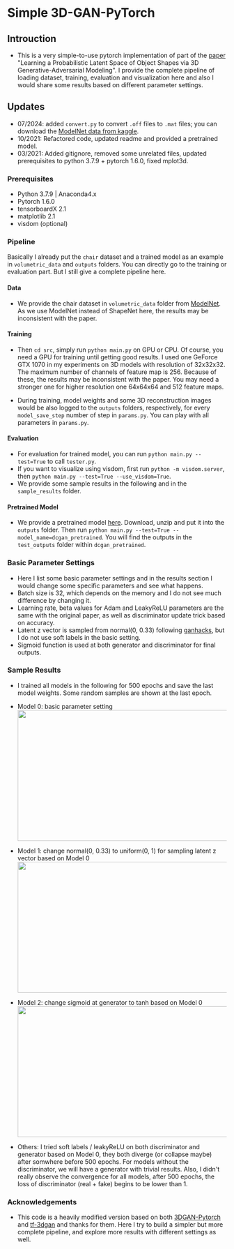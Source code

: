 # Simple 3D-GAN-PyTorch

<!-- [![license](https://img.shields.io/github/license/mashape/apistatus.svg)](https://github.com/meetshah1995/tf-3dgan/blob/master/LICENSE)
[![arXiv Tag](https://img.shields.io/badge/arXiv-1610.07584-brightgreen.svg)](https://arxiv.org/abs/1610.07584)
 -->

## Introuction

* This is a very simple-to-use pytorch implementation of part of the [paper](https://arxiv.org/abs/1610.07584) "Learning a Probabilistic Latent Space of Object Shapes via 3D Generative-Adversarial Modeling". I provide the complete pipeline of loading dataset, training, evaluation and visualization here and also I would share some results based on different parameter settings.

## Updates
* 07/2024: added `convert.py` to convert `.off` files to `.mat` files; you can download the [ModelNet data from kaggle](https://www.kaggle.com/datasets/balraj98/modelnet40-princeton-3d-object-dataset).
* 10/2021: Refactored code, updated readme and provided a pretrained model.
* 03/2021: Added gitignore, removed some unrelated files, updated prerequisites to python 3.7.9 + pytorch 1.6.0, fixed mplot3d.

### Prerequisites

* Python 3.7.9 | Anaconda4.x
* Pytorch 1.6.0
* tensorboardX 2.1
* matplotlib 2.1
* visdom (optional)

### Pipeline

Basically I already put the `chair` dataset and a trained model as an example in `volumetric_data` and `outputs` folders. You can directly go to the training or evaluation part. But I still give a complete pipeline here.

#### Data

[comment]: <> (* First, click [here]&#40;http://3dshapenets.cs.princeton.edu/3DShapeNetsCode.zip&#41; to download the dataset. Then unzip it and put the `volumetric_data` folder to the path of our main repository. As we use ModelNet instead of ShapeNet here, the results may be inconsistent with the paper.)
* We provide the chair dataset in `volumetric_data` folder from [ModelNet](http://3dshapenets.cs.princeton.edu/3DShapeNetsCode.zip). As we use ModelNet instead of ShapeNet here, the results may be inconsistent with the paper.

#### Training
* Then `cd src`, simply run `python main.py` on GPU or CPU. Of course, you need a GPU for training until getting good results. I used one GeForce GTX 1070 in my experiments on 3D models with resolution of 32x32x32. The maximum number of channels of feature map is 256. Because of these, the results may be inconsistent with the paper. You may need a stronger one for higher resolution one 64x64x64 and 512 feature maps. 

[comment]: <> (* Other arguments could be used, for example, `python main.py --logs=<SOMETHING_YOU_WANT_TO_LOG>` would start the tensorboardX for logging to `outputs` folder. For local debugging, you can run `python main.py --local_test=True`.)

* During training, model weights and some 3D reconstruction images would be also logged to the `outputs` folders, respectively, for every `model_save_step` number of step in `params.py`. You can play with all parameters in `params.py`.

#### Evaluation
* For evaluation for trained model, you can run `python main.py --test=True` to call `tester.py`.
* If you want to visualize using visdom, first run `python -m visdom.server`, then `python main.py --test=True --use_visdom=True`.
* We provide some sample results in the following and in the `sample_results` folder.

#### Pretrained Model
* We provide a pretrained model [here](https://drive.google.com/file/d/1QNb1NRJe8fi2QsnnQ6XjIUmSDe95surY/view?usp=sharing). Download, unzip and put it into the `outputs` folder. Then run `python main.py --test=True --model_name=dcgan_pretrained`. You will find the outputs in the `test_outputs` folder within `dcgan_pretrained`.
<!-- 
### GAN Trick
I use some more trick for better result
* the loss function to optimize G is `min (log 1-D)`, but in practice folks practically use `max log D`
* Z is Sampled from a gaussian distribution [0, 0.33]
* Use Soft Labels - It make loss function smoothing (When I don't use soft labels , I observe divergence after 500 epochs)
* learning rate scheduler - after 500 epoch, descriminator's learning rate is decayed

If you want to know more trick , 
go to  [Soumith’s ganhacks repo.](https://github.com/soumith/ganhacks)
 -->

### Basic Parameter Settings
* Here I list some basic parameter settings and in the results section I would change some specific parameters and see what happens.
* Batch size is 32, which depends on the memory and I do not see much difference by changing it.
* Learning rate, beta values for Adam and LeakyReLU parameters are the same with the original paper, as well as discriminator update trick based on accuracy.
* Latent z vector is sampled from normal(0, 0.33) following [ganhacks](https://github.com/soumith/ganhacks), but I do not use soft labels in the basic setting.
* Sigmoid function is used at both generator and discriminator for final outputs.



### Sample Results

* I trained all models in the following for 500 epochs and save the last model weights. Some random samples are shown at the last epoch.

* Model 0: basic parameter setting
<img width="700" height="300" src="./sample_results/norm/499.png"></img>

* Model 1: change normal(0, 0.33) to uniform(0, 1) for sampling latent z vector based on Model 0
<img width="700" height="300" src="./sample_results/uniform/499.png"></img>

* Model 2: change sigmoid at generator to tanh based on Model 0
<img width="700" height="300" src="./sample_results/tanh/499.png"></img>

* Others: I tried soft labels / leakyReLU on both discriminator and generator based on Model 0, they both diverge (or collapse maybe) after somwhere before 500 epochs. For models without the discriminator, we will have a generator with trivial results. Also, I didn't really observe the convergence for all models, after 500 epochs, the loss of discriminator (real + fake) begins to be lower than 1.

### Acknowledgements

* This code is a heavily modified version based on both [3DGAN-Pytorch](https://github.com/rimchang/3DGAN-Pytorch) and [tf-3dgan](https://github.com/meetshah1995/tf-3dgan) and thanks for them. Here I try to build a simpler but more complete pipeline, and explore more results with different settings as well.

